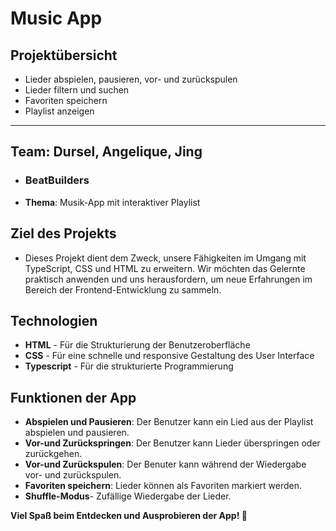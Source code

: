 # Music App
## Projektübersicht
- Lieder abspielen, pausieren, vor- und zurückspulen
- Lieder filtern und suchen
- Favoriten speichern
- Playlist anzeigen

---

## Team: Dursel, Angelique, Jing 

- ### BeatBuilders
- **Thema**: Musik-App mit interaktiver Playlist

## Ziel des Projekts

- Dieses Projekt dient dem Zweck, unsere Fähigkeiten im Umgang mit TypeScript, CSS und HTML zu erweitern. Wir möchten das Gelernte praktisch anwenden und uns herausfordern, um neue Erfahrungen im Bereich der Frontend-Entwicklung zu sammeln.


## Technologien
- **HTML** - Für die Strukturierung der Benutzeroberfläche
- **CSS** - Für eine schnelle und responsive Gestaltung des User Interface
- **Typescript** - Für die strukturierte Programmierung


## Funktionen der App
- **Abspielen und Pausieren**: Der Benutzer kann ein Lied aus der Playlist abspielen und pausieren.
- **Vor-und Zurückspringen**: Der Benutzer kann Lieder überspringen oder zurückgehen.
- **Vor-und Zurückspulen**: Der Benuter kann während der Wiedergabe vor- und zurückspulen.
- **Favoriten speichern**: Lieder können als Favoriten markiert werden.
- **Shuffle-Modus**- Zufällige Wiedergabe der Lieder.




**Viel Spaß beim Entdecken und Ausprobieren der App! 🎉**
